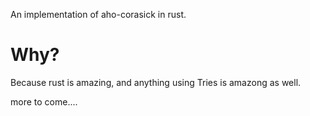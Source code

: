 An implementation of aho-corasick in rust.

# Why?

Because rust is amazing, and anything using Tries is amazong as well.

more to come....


